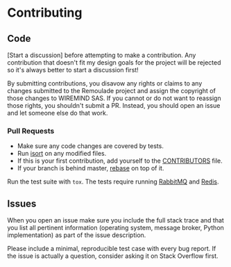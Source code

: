 # Contributing

## Code

[Start a discussion] before attempting to make a contribution.  Any
contribution that doesn't fit my design goals for the project will be
rejected so it's always better to start a discussion first!

By submitting contributions, you disavow any rights or claims to any
changes submitted to the Remoulade project and assign the copyright of
those changes to WIREMIND SAS.  If you cannot or do not want to
reassign those rights, you shouldn't submit a PR.  Instead, you should
open an issue and let someone else do that work.

### Pull Requests

* Make sure any code changes are covered by tests.
* Run [isort] on any modified files.
* If this is your first contribution, add yourself to the [CONTRIBUTORS] file.
* If your branch is behind master, [rebase] on top of it.

Run the test suite with `tox`.  The tests require running [RabbitMQ] and [Redis].

[CONTRIBUTORS]: https://github.com/wiremind/remoulade/blob/master/CONTRIBUTORS.md
[RabbitMQ]: https://www.rabbitmq.com/
[Redis]: https://redis.io
[isort]: https://github.com/timothycrosley/isort
[rebase]: https://github.com/edx/edx-platform/wiki/How-to-Rebase-a-Pull-Request


## Issues

When you open an issue make sure you include the full stack trace and
that you list all pertinent information (operating system, message
broker, Python implementation) as part of the issue description.

Please include a minimal, reproducible test case with every bug
report.  If the issue is actually a question, consider asking it on
Stack Overflow first.
